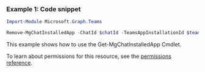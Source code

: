 ### Example 1: Code snippet

```powershellImport-Module Microsoft.Graph.Teams

Remove-MgChatInstalledApp -ChatId $chatId -TeamsAppInstallationId $teamsAppInstallationId
```
This example shows how to use the Get-MgChatInstalledApp Cmdlet.
To learn about permissions for this resource, see the [permissions reference](/graph/permissions-reference).

